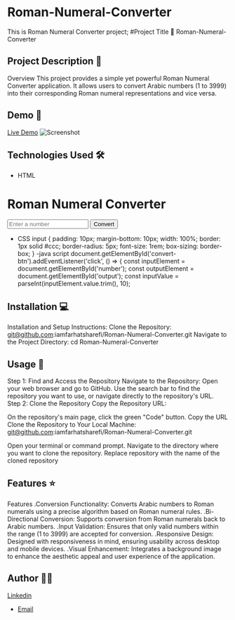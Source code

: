 # Roman-Numeral-Converter
This is Roman Numeral Converter project;
#Project Title 🚀
Roman-Numeral-Converter

## Project Description 📝

Overview
This project provides a simple yet powerful Roman Numeral Converter application. It allows users to convert Arabic numbers (1 to 3999) into their corresponding Roman numeral representations and vice versa.

## Demo 📸
[Live Demo]( )
![Screenshot](./)

## Technologies Used 🛠️


- HTML
<body>
  <div class="container">
    <h1>Roman Numeral Converter</h1>
    <input type="number" id="number" placeholder="Enter a number" />
    <button id="convert-btn">Convert</button>
    <p id="output"></p>
  </div>
  <script src="script.js"></script>
</body>

- CSS
input {
  padding: 10px;
  margin-bottom: 10px;
  width: 100%;
  border: 1px solid #ccc;
  border-radius: 5px;
  font-size: 1rem;
  box-sizing: border-box;
}
-java script
document.getElementById('convert-btn').addEventListener('click', () => {
  const inputElement = document.getElementById('number');
  const outputElement = document.getElementById('output');
  const inputValue = parseInt(inputElement.value.trim(), 10);

## Installation 💻

Installation and Setup Instructions:
Clone the Repository:
git@github.com:iamfarhatsharefi/Roman-Numeral-Converter.git
Navigate to the Project Directory:
cd Roman-Numeral-Converter


## Usage 🎯

Step 1: Find and Access the Repository
Navigate to the Repository:
Open your web browser and go to GitHub.
Use the search bar to find the repository you want to use, or navigate directly to the repository's URL.
Step 2: Clone the Repository
Copy the Repository URL:

On the repository's main page, click the green "Code" button.
Copy the URL 
Clone the Repository to Your Local Machine:
git@github.com:iamfarhatsharefi/Roman-Numeral-Converter.git

Open your terminal or command prompt.
Navigate to the directory where you want to clone the repository.
Replace repository with the name of the cloned repository

## Features ⭐
Features
.Conversion Functionality: Converts Arabic numbers to Roman numerals using a precise algorithm based on Roman numeral rules.
.Bi-Directional Conversion: Supports conversion from Roman numerals back to Arabic numbers.
.Input Validation: Ensures that only valid numbers within the range (1 to 3999) are accepted for conversion.
.Responsive Design: Designed with responsiveness in mind, ensuring usability across desktop and mobile devices.
.Visual Enhancement: Integrates a background image to enhance the aesthetic appeal and user experience of the application.

## Author 👩‍💻
[Linkedin](https://www.linkedin.com/in/farhat-sharefi-13a101309?utm_source=share&utm_campaign=share_via&utm_content=profile&utm_medium=android_app)
- [Email](sharefifarhat@gmail.com)
